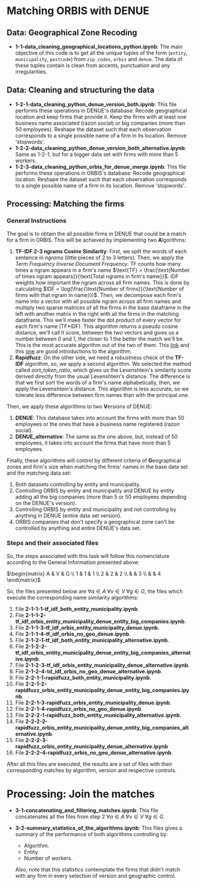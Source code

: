 # Matching ORBIS with DENUE

## Data: Geographical Zone Recoding

- **1-1-data_cleaning_geographical_locations_python.ipynb**: The main objective of this code is to get all the unique tuples of the form (`entity`, `municipality`, `postcode`) from `zip_codes`, `orbis` and `denue`. The data of these tuples contain is clean from accents, punctuation and any irregularities. 

## Data: Cleaning and structuring the data

- **1-2-1-data_cleaning_python_denue_version_both.ipynb**:  This file performs these operations in DENUE's database: Recode geographical location and keep firms that provide it. Keep the firms with at least one business name associated (razon social) or big companies (more than 50 employees). Reshape the dataset such that each observation corresponds to a single possible name of a firm in its location. Remove 'stopwords'. 
- **1-2-2-data_cleaning_python_denue_version_both_alternative.ipynb**: Same as 1-2-1, but for a bigger data set with firms with more than 5 workers. 
- **1-2-3-data_cleaning_python_orbis_for_denue_merge.ipynb**: This file performs these operations in ORBIS's database: Recode geographical location. Reshape the dataset such that each observation corresponds to a single possible name of a firm in its location. Remove 'stopwords'. 

## Processing: Matching the firms

### General Instructions

The goal is to obtain the all possible firms in DENUE that could be a match for a firm in ORBIS. This will be achieved by implementing two **A**lgorithms: 

1. **TF-IDF 2-3 ngrams Cosine Similarity**: First, we split the words of each sentence in *ngrams* (little pieces of 2 to 3 letters). Then, we apply the *Term Frequency Inverse Document Frequency*. TF counts how many times a ngram appears in a firm's name $\text{TF} = \frac{\text{Number of times ngram appears}}{\text{Total ngrams in firm's name}}$. IDF weights how important the ngram across all firm names. This is done by calculating $IDF = \log(\frac{\text{Number of firms}}{\text{Number of firms with that ngram in name}})$.  Then, we decompose each firm's name into a vector with all possible ngram across all firm names and multiply two sparse matrices of all the firms in the base dataframe in the left with another matrix in the right with all the firms in the matching dataframe. This we'll make faster the dot product of every vector for each firm's name (TF*IDF).  This algorithm returns a pseudo cosine distance, we'll call it score, between the two vectors and gives us a number between 0 and 1, the closer to 1 the better the match we'll be. This is the most accurate algorithm out of the two of them. This [link](https://janav.wordpress.com/2013/10/27/tf-idf-and-cosine-similarity/) and this [one](https://bergvca.github.io/2017/10/14/super-fast-string-matching.html) are good introductions to the algorithm. 
2. **Rapidfuzz**: On the other side, we need a robustness check of the **TF-IDF** algorithm, so, we apply a second algorithm. We selected the method called *sort_token_ratio*, which gives us the Levenshtein's similarity score derived directly from the usual Levenshtein's distance. The difference is that we first sort the words of a firm's name alphabetically, then, we apply the Levenshtein's distance. This algorithm is less accurate, so we tolerate less difference between firm names than with the principal one. 

Then, we apply these algorithms to two **V**ersions of DENUE: 

1. **DENUE**: This database takes into account the firms with more than 50 employees or the ones that have a business name registered (razon social). 
2. **DENUE_alternative**: The same as the one above, but, instead of 50 employees, it takes into account the firms that have more than 5 employees. 

Finally, these algorithms will control by different criteria of **G**eographical zones and firm's size when matching the firms' names in the base data set and the matching data set: 

1. Both datasets controlling by entity and municipality. 
2. Controlling ORBIS by entity and municipality and DENUE by entity adding all the big companies (more than 5 or 50 employees depending on the DENUE's version). 
3. Controlling ORBIS by entity and municipality and not controlling by anything in DENUE (entire data set version). 
4. ORBIS companies that don't specify a geographical zone can't be controlled by anything and entire DENUE's data set. 

### Steps and their associated files

So, the steps associated with this task will follow this nomenclature according to the General Information presented above: 

$\begin{matrix} A & V & G \\ 1 & 1 & 1 \\ 2 & 2 & 2 \\ & & 3 \\ & & 4 \end{matrix}$

So, the files presented below are $\forall a \in A \; \forall v \in V \; \forall g \in G$, the files which execute the corresponding name similarity algorithms:

1. File **2-1-1-1-tf_idf_both_entity_municipality.ipynb**. 
2. File **2-1-1-2-tf_idf_orbis_entity_municipality_denue_entity_big_companies.ipynb**. 
3. File **2-1-1-3-tf_idf_orbis_entity_municipality_denue.ipynb**. 
4. File **2-1-1-4-tf_idf_orbis_no_geo_denue.ipynb**. 
5. File **2-1-2-1-tf_idf_both_entity_municipality_alternative.ipynb**. 
6. File **2-1-2-2-tf_idf_orbis_entity_municipality_denue_entity_big_companies_alternative.ipynb**. 
7. File **2-1-2-3-tf_idf_orbis_entity_municipality_denue_alternative.ipynb**. 
8. File **2-1-2-4-td_idf_orbis_no_geo_denue_alternative.ipynb**. 
9. File **2-2-1-1-rapidfuzz_both_entity_municipality.ipynb**. 
10. File **2-2-1-2-rapidfuzz_orbis_entity_municipality_denue_entity_big_companies.ipynb**. 
11. File **2-2-1-3-rapidfuzz_orbis_entity_municipality_denue.ipynb**. 
12. File **2-2-1-4-rapidfuzz_orbis_no_geo_denue.ipynb**. 
13. File **2-2-2-1-rapidfuzz_both_entity_municipality_alternative.ipynb**. 
14. File **2-2-2-2-rapidfuzz_orbis_entity_municipality_denue_entity_big_companies_alternative.ipynb**. 
15. File **2-2-2-3-rapidfuzz_orbis_entity_municipality_denue_alternative.ipynb**
16. File **2-2-2-4-rapidfuzz_orbis_no_geo_denue_alternative.ipynb**. 

After all this files are executed, the results are a set of files with their corresponding matches by algorithm, version and respective controls. 

# Processing: Join the matches

- **3-1-concatenating_and_filtering_matches.ipynb**: This file concatenates all the files from step 2 $\forall a \in A \; \forall v \in V \; \forall g \in G$. 

- **3-2-summary_statistics_of_the_algorithms.ipynb**: This files gives a summary of the performance of both algorithms controlling by: 

  - Algorithm. 
  - Entity. 
  - Number of workers. 

  Also, note that this statistics contemplate the firms that didn't match with any firm in every selection of version and geographic control. 